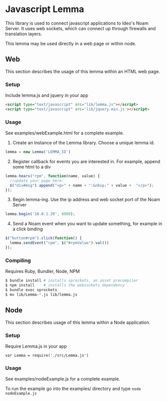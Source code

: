 # Javascript Lemma

This library is used to connect javascript applications to Ideo's Noam Server.
It uses web sockets, which can connect up through firewalls and translation layers.

This lemma may be used directly in a web page or within node.

## Web

This section describes the usage of this lemma within an HTML web page.

### Setup

Include lemma.js and jquery in your app

```html
<script type="text/javascript" src="lib/lemma.js"></script>
<script type="text/javascript" src='lib/jquery.min.js'></script>
```

### Usage

See examples/webExample.html for a complete example.

1. Create an instance of the Lemma library.  Choose a unique lemma id.

```javascript
lemma = new Lemma('LEMMA_ID')
```

2. Register callback for events you are interested in. For example, append some html to a div

```javascript
lemma.hears("rpm", function(name, value) {
  //update your page here.
  $("div#msg").append("<p>" + name + ":&nbsp;" + value +  "</p>");
});
```

3. Begin lemma-ing. Use the ip address and web socket port of the Noam Server

```javascript
lemma.begin('10.0.1.29', 8080);
```

4. Send a Noam event when you want to update something, for example in a click binding

```javascript
$("button#rpm").click(function() {
  lemma.sendEvent("rpm", $("#rpmValue").val())
});
```

### Compiling

Requires Ruby, Bundler, Node, NPM

```bash
$ bundle install # installs sprockets, an asset precompiler
$ npm install    # installs the websockets dependency
$ bundle exec sprockets
$ mv lib/Lemma-*.js lib/lemma.js
```

## Node

This section describes usage of this lemma within a Node application.

### Setup

Require Lemma.js in your app

```javasript
var Lemma = require('./src/Lemma.js')
```

### Usage

See examples/nodeExample.js for a complete example.

To run the example go into the examples/ directory and type `node nodeExample.js`
